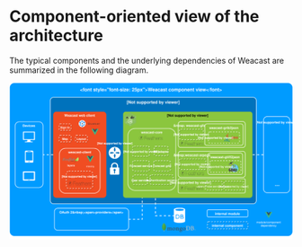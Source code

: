 # Component-oriented view of the architecture

The typical components and the underlying dependencies of Weacast are summarized in the following diagram.

![Component view](../assets/component.svg)
